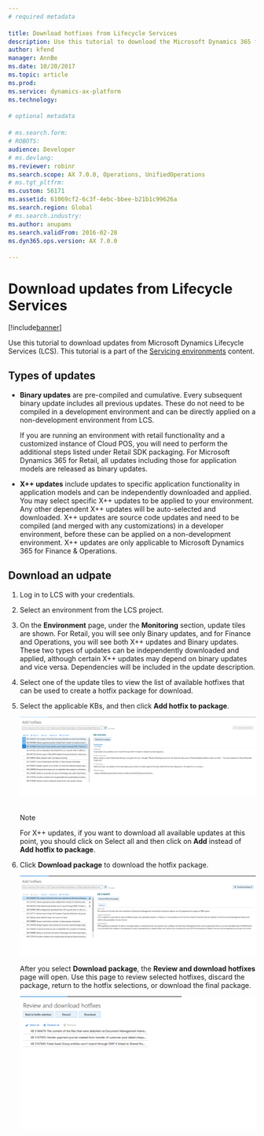 ```yaml
---
# required metadata

title: Download hotfixes from Lifecycle Services
description: Use this tutorial to download the Microsoft Dynamics 365 for Finance and Operations hotfixes from Lifecycle Services (LCS).
author: kfend
manager: AnnBe
ms.date: 10/20/2017
ms.topic: article
ms.prod: 
ms.service: dynamics-ax-platform
ms.technology: 

# optional metadata

# ms.search.form: 
# ROBOTS: 
audience: Developer
# ms.devlang: 
ms.reviewer: robinr
ms.search.scope: AX 7.0.0, Operations, UnifiedOperations
# ms.tgt_pltfrm: 
ms.custom: 56171
ms.assetid: 61069cf2-6c3f-4ebc-bbee-b21b1c99626a
ms.search.region: Global
# ms.search.industry: 
ms.author: anupams
ms.search.validFrom: 2016-02-28
ms.dyn365.ops.version: AX 7.0.0

---
```


# Download updates from Lifecycle Services

[!include[banner](../includes/banner.md)]


Use this tutorial to download updates from Microsoft Dynamics Lifecycle Services (LCS). This tutorial is a part of the [Servicing environments](..\dev-tools\developer-home-page.md#service-environments) content.

## Types of updates

- **Binary updates** are pre-compiled and cumulative. Every subsequent binary update includes all previous updates. These do not need to be compiled in a development environment and can be directly applied on a non-development environment from LCS. 

  If you are running an environment with retail functionality and a customized instance of Cloud POS, you will need to perform the additional steps listed under Retail SDK packaging. For Microsoft Dynamics 365 for Retail, all updates including those for application models are released as binary updates.

- **X++ updates** include updates to specific application functionality in application models and can be independently downloaded and applied. You may select specific X++ updates to be applied to your environment. Any other dependent X++ updates will be auto-selected and downloaded. X++ updates are source code updates and need to be compiled (and merged with any customizations) in a developer environment, before these can be applied on a non-development environment. X++ updates are only applicable to Microsoft Dynamics 365 for Finance & Operations. 


## Download an udpate

1.  Log in to LCS with your credentials.

2.  Select an environment from the LCS project.

3.  On the **Environment** page, under the **Monitoring** section, update tiles are shown. For Retail, you will see only Binary updates, and for Finance and Operations, you will see both X++ updates and Binary updates. These two types of updates can be independently downloaded and applied, although certain X++ updates may depend on binary updates and vice versa. Dependencies will be included in the update description.

4.  Select one of the update tiles to view the list of available hotfixes that can be used to create a hotfix package for download.

5.  Select the applicable KBs, and then click **Add hotfix to package**. 

    [![Add hotfix](./media/add-hotfixes.png)](./media/add-hotfixes.png) 

     > [!Note]
     > For X++ updates, if you want to download all available updates at this point, you should click on Select all and then click on **Add** instead of **Add hotfix to package**.
  
6.  Click **Download package** to download the hotfix package. 

     [![Download hotfix](./media/donwload-hotfix.png)](./media/donwload-hotfix.png) 

      After you select **Download package**, the **Review and download hotfixes** page will open. Use this page to review selected hotfixes, discard the package, return to the hotfix selections, or download the final package. 
  
     [![Review and download hotfixes](./media/review-and-download-hotfixes.png)](./media/review-and-download-hotfixes.png)





